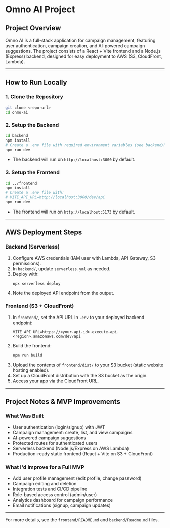 # Omno AI Project

## Project Overview
Omno AI is a full-stack application for campaign management, featuring user authentication, campaign creation, and AI-powered campaign suggestions. The project consists of a React + Vite frontend and a Node.js (Express) backend, designed for easy deployment to AWS (S3, CloudFront, Lambda).

---

## How to Run Locally

### 1. Clone the Repository
```bash
git clone <repo-url>
cd onmo-ai
```

### 2. Setup the Backend
```bash
cd backend
npm install
# Create a .env file with required environment variables (see backend/Readme.md)
npm run dev
```
- The backend will run on `http://localhost:3000` by default.

### 3. Setup the Frontend
```bash
cd ../frontend
npm install
# Create a .env file with:
# VITE_API_URL=http://localhost:3000/dev/api
npm run dev
```
- The frontend will run on `http://localhost:5173` by default.

---

## AWS Deployment Steps

### Backend (Serverless)
1. Configure AWS credentials (IAM user with Lambda, API Gateway, S3 permissions).
2. In `backend/`, update `serverless.yml` as needed.
3. Deploy with:
   ```bash
   npx serverless deploy
   ```
4. Note the deployed API endpoint from the output.

### Frontend (S3 + CloudFront)
1. In `frontend/`, set the API URL in `.env` to your deployed backend endpoint:
   ```env
   VITE_API_URL=https://<your-api-id>.execute-api.<region>.amazonaws.com/dev/api
   ```
2. Build the frontend:
   ```bash
   npm run build
   ```
3. Upload the contents of `frontend/dist/` to your S3 bucket (static website hosting enabled).
4. Set up a CloudFront distribution with the S3 bucket as the origin.
5. Access your app via the CloudFront URL.

---

## Project Notes & MVP Improvements

### What Was Built
- User authentication (login/signup) with JWT
- Campaign management: create, list, and view campaigns
- AI-powered campaign suggestions
- Protected routes for authenticated users
- Serverless backend (Node.js/Express on AWS Lambda)
- Production-ready static frontend (React + Vite on S3 + CloudFront)

### What I'd Improve for a Full MVP
- Add user profile management (edit profile, change password)
- Campaign editing and deletion
- Integration tests and CI/CD pipeline
- Role-based access control (admin/user)
- Analytics dashboard for campaign performance
- Email notifications (signup, campaign updates)

---

For more details, see the `frontend/README.md` and `backend/Readme.md` files.
